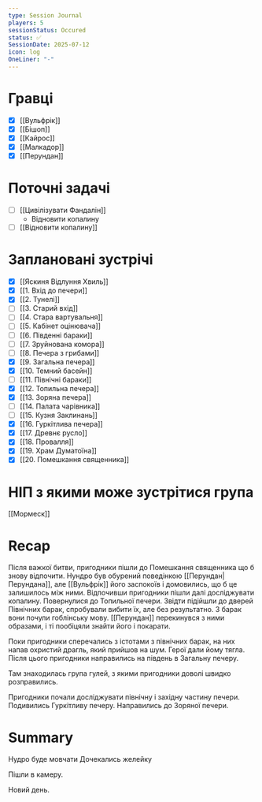 ```yaml
---
type: Session Journal
players: 5
sessionStatus: Occured
status: ✅
SessionDate: 2025-07-12
icon: log
OneLiner: "-"
---
```

# Гравці
- [x] [[Вульфрік]]
- [x] [[Бішоп]]
- [x] [[Кайрос]]
- [x] [[Малкадор]]
- [x] [[Перундан]]

# Поточні задачі
* [ ] [[Цивілізувати Фандалін]]
	* Відновити копалину
* [ ] [[Відновити копалину]]

# Заплановані зустрічі
- [x] [[Яскиня Відлуння Хвиль]]
- [x] [[1. Вхід до печери]]
- [x] [[2. Тунелі]]
- [ ] [[3. Старий вхід]]
- [ ] [[4. Стара вартувальня]]
- [ ] [[5. Кабінет оцінювача]]
- [ ] [[6. Південні бараки]]
- [ ] [[7. Зруйнована комора]]
- [ ] [[8. Печера з грибами]]
- [x] [[9. Загальна печера]]
- [x] [[10. Темний басейн]]
- [ ] [[11. Північні бараки]]
- [x] [[12. Топильна печера]]
- [x] [[13. Зоряна печера]]
- [ ] [[14. Палата чарівника]]
- [ ] [[15. Кузня Заклинань]]
- [x] [[16. Гуркітлива печера]]
- [x] [[17. Древнє русло]]
- [x] [[18. Провалля]]
- [x] [[19. Храм Думатоїна]]
- [x] [[20. Помешкання священника]]

# НІП з якими може зустрітися група
[[Мормеск]]

# Recap

Після важкої битви, пригодники пішли до Помешкання священника що б знову відпочити. Нундро був обурений поведінкою [[Перундан|Перундана]], але [[Вульфрік]] його заспокоїв і домовились, що б це залишилось між ними. Відпочивши пригодники пішли далі досліджувати копалину. Повернулися до Топильної печери. Звідти підійшли до дверей Північних барак, спробували вибити їх, але без результатно. З барак вони почули гоблінську мову. [[Перундан]] перекинувся з ними образами, і ті пообіцяли знайти його і покарати. 

Поки пригодники сперечались з істотами з північних барак, на них напав охристий драгль, який прийшов на шум. Герої дали йому тягла. Після цього пригодники направились на південь в Загальну печеру.

Там знаходилась група гулей, з якими пригодники доволі швидко розправились.

Пригодники почали досліджувати північну і західну частину печери. Подивились Гуркітливу печеру. Направились до Зоряної печери. 
# Summary

Нудро буде мовчати
Дочекались желейку

Пішли в камеру.

Новий день.